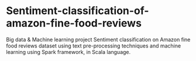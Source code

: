 # Sentiment-classification-of-amazon-fine-food-reviews
Big data &amp; Machine learning project
Sentiment classification on Amazon fine food reviews dataset using text pre-processing techniques and machine learning using Spark framework,  in Scala language.

